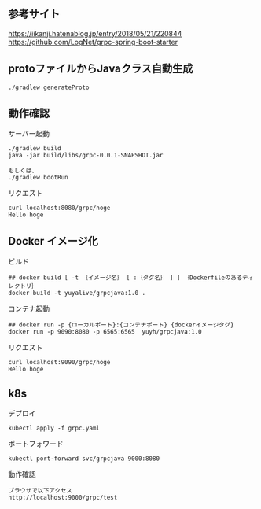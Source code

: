 ## 参考サイト
https://iikanji.hatenablog.jp/entry/2018/05/21/220844
https://github.com/LogNet/grpc-spring-boot-starter

## protoファイルからJavaクラス自動生成
```
./gradlew generateProto
```

## 動作確認
サーバー起動
```
./gradlew build
java -jar build/libs/grpc-0.0.1-SNAPSHOT.jar

もしくは、
./gradlew bootRun
```
リクエスト
``` shell
curl localhost:8080/grpc/hoge
Hello hoge
```

## Docker イメージ化
ビルド
```shell
## docker build [ -t ｛イメージ名｝ [ :｛タグ名｝ ] ] ｛Dockerfileのあるディレクトリ｝
docker build -t yuyalive/grpcjava:1.0 .
```

コンテナ起動
```shell
## docker run -p {ローカルポート}:{コンテナポート} {dockerイメージタグ}
docker run -p 9090:8080 -p 6565:6565  yuyh/grpcjava:1.0
```

リクエスト
``` shell
curl localhost:9090/grpc/hoge
Hello hoge
```

## k8s
デプロイ
```shell
kubectl apply -f grpc.yaml
```
ポートフォワード
```shell
kubectl port-forward svc/grpcjava 9000:8080
```
動作確認
```shell
ブラウザで以下アクセス
http://localhost:9000/grpc/test
```
